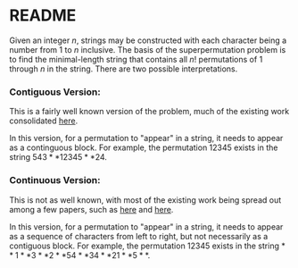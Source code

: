# README

Given an integer $n$, strings may be constructed with each character being a number from $1$ to $n$ inclusive. The basis of the 
superpermutation problem is to find the minimal-length string that contains all $n!$ permutations of $1$ through $n$ in the string. 
There are two possible interpretations.

### Contiguous Version:

This is a fairly well known version of the problem, much of the existing work consolidated [here](https://www.gregegan.net/SCIENCE/Superpermutations/Superpermutations.html).

In this version, for a permutation to "appear" in a string, it needs to appear as a continguous block. For example, the permutation $12345$ exists in the string $543**12345**24$. 

### Continuous Version:

This is not as well known, with most of the existing work being spread out among a few papers, such as [here](https://www.combinatorics.org/ojs/index.php/eljc/article/view/v19i4p31) and [here](https://www.sciencedirect.com/science/article/pii/0097316576900571). 

In this version, for a permutation to "appear" in a string, it needs to appear as a sequence of characters from left to right, but not necessarily as a contiguous block. For example, the permutation $12345$ exists in the string $**1**3**2**54**34**21**5**$.
